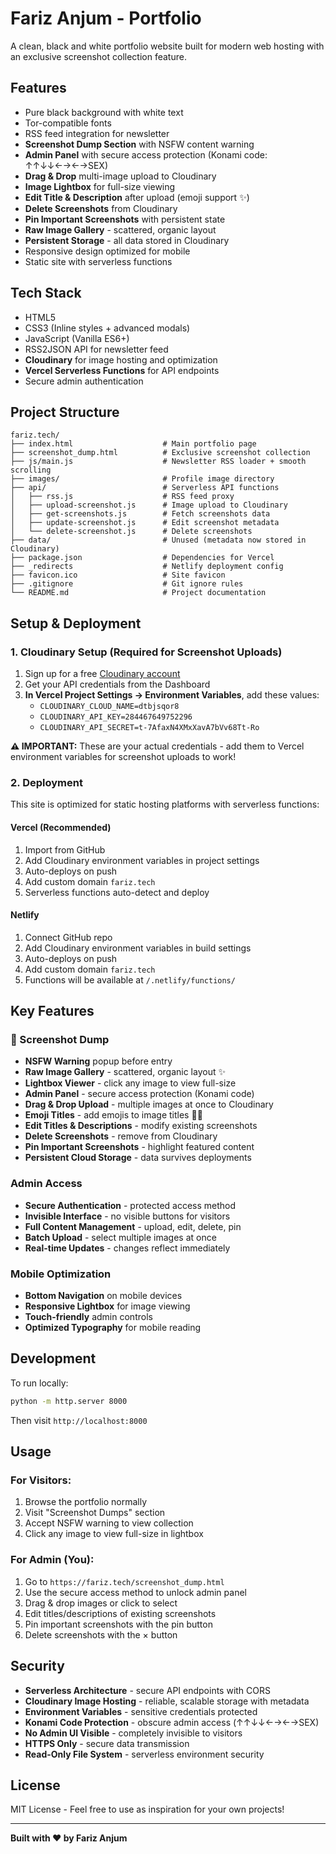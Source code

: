 # Fariz Anjum - Portfolio

A clean, black and white portfolio website built for modern web hosting with an exclusive screenshot collection feature.

## Features

- Pure black background with white text
- Tor-compatible fonts
- RSS feed integration for newsletter
- **Screenshot Dump Section** with NSFW content warning
- **Admin Panel** with secure access protection (Konami code: ↑↑↓↓←→←→SEX)
- **Drag & Drop** multi-image upload to Cloudinary
- **Image Lightbox** for full-size viewing
- **Edit Title & Description** after upload (emoji support ✨)
- **Delete Screenshots** from Cloudinary
- **Pin Important Screenshots** with persistent state
- **Raw Image Gallery** - scattered, organic layout
- **Persistent Storage** - all data stored in Cloudinary
- Responsive design optimized for mobile
- Static site with serverless functions

## Tech Stack

- HTML5
- CSS3 (Inline styles + advanced modals)
- JavaScript (Vanilla ES6+)
- RSS2JSON API for newsletter feed
- **Cloudinary** for image hosting and optimization
- **Vercel Serverless Functions** for API endpoints
- Secure admin authentication

## Project Structure

```
fariz.tech/
├── index.html                    # Main portfolio page
├── screenshot_dump.html          # Exclusive screenshot collection
├── js/main.js                    # Newsletter RSS loader + smooth scrolling
├── images/                       # Profile image directory
├── api/                          # Serverless API functions
│   ├── rss.js                    # RSS feed proxy
│   ├── upload-screenshot.js      # Image upload to Cloudinary
│   ├── get-screenshots.js        # Fetch screenshots data
│   ├── update-screenshot.js      # Edit screenshot metadata
│   └── delete-screenshot.js      # Delete screenshots
├── data/                         # Unused (metadata now stored in Cloudinary)
├── package.json                  # Dependencies for Vercel
├── _redirects                    # Netlify deployment config
├── favicon.ico                   # Site favicon
├── .gitignore                    # Git ignore rules
└── README.md                     # Project documentation
```

## Setup & Deployment

### 1. Cloudinary Setup (Required for Screenshot Uploads)
1. Sign up for a free [Cloudinary account](https://cloudinary.com/)
2. Get your API credentials from the Dashboard
3. **In Vercel Project Settings → Environment Variables**, add these values:
   - `CLOUDINARY_CLOUD_NAME=dtbjsqor8`
   - `CLOUDINARY_API_KEY=284467649752296`
   - `CLOUDINARY_API_SECRET=t-7AfaxN4XMxXavA7bVv68Tt-Ro`

**⚠️ IMPORTANT:** These are your actual credentials - add them to Vercel environment variables for screenshot uploads to work!

### 2. Deployment

This site is optimized for static hosting platforms with serverless functions:

#### Vercel (Recommended)
1. Import from GitHub
2. Add Cloudinary environment variables in project settings
3. Auto-deploys on push
4. Add custom domain `fariz.tech`
5. Serverless functions auto-detect and deploy

#### Netlify
1. Connect GitHub repo
2. Add Cloudinary environment variables in build settings
3. Auto-deploys on push
4. Add custom domain `fariz.tech`
5. Functions will be available at `/.netlify/functions/`

## Key Features

### 📸 Screenshot Dump
- **NSFW Warning** popup before entry
- **Raw Image Gallery** - scattered, organic layout ✨
- **Lightbox Viewer** - click any image to view full-size
- **Admin Panel** - secure access protection (Konami code)
- **Drag & Drop Upload** - multiple images at once to Cloudinary
- **Emoji Titles** - add emojis to image titles 🎨📸
- **Edit Titles & Descriptions** - modify existing screenshots
- **Delete Screenshots** - remove from Cloudinary
- **Pin Important Screenshots** - highlight featured content
- **Persistent Cloud Storage** - data survives deployments

### Admin Access
- **Secure Authentication** - protected access method
- **Invisible Interface** - no visible buttons for visitors
- **Full Content Management** - upload, edit, delete, pin
- **Batch Upload** - select multiple images at once
- **Real-time Updates** - changes reflect immediately

### Mobile Optimization
- **Bottom Navigation** on mobile devices
- **Responsive Lightbox** for image viewing
- **Touch-friendly** admin controls
- **Optimized Typography** for mobile reading

## Development

To run locally:
```bash
python -m http.server 8000
```

Then visit `http://localhost:8000`

## Usage

### For Visitors:
1. Browse the portfolio normally
2. Visit "Screenshot Dumps" section
3. Accept NSFW warning to view collection
4. Click any image to view full-size in lightbox

### For Admin (You):
1. Go to `https://fariz.tech/screenshot_dump.html`
2. Use the secure access method to unlock admin panel
3. Drag & drop images or click to select
4. Edit titles/descriptions of existing screenshots
5. Pin important screenshots with the pin button
6. Delete screenshots with the × button

## Security

- **Serverless Architecture** - secure API endpoints with CORS
- **Cloudinary Image Hosting** - reliable, scalable storage with metadata
- **Environment Variables** - sensitive credentials protected
- **Konami Code Protection** - obscure admin access (↑↑↓↓←→←→SEX)
- **No Admin UI Visible** - completely invisible to visitors
- **HTTPS Only** - secure data transmission
- **Read-Only File System** - serverless environment security

## License

MIT License - Feel free to use as inspiration for your own projects!

---

**Built with ❤️ by Fariz Anjum**
